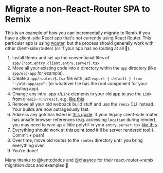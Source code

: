 # Migrate a non-React-Router SPA to Remix

This is an example of how you can incrementally migrate to Remix if you have a client-side React app that's not currently using React Router. This particular app is using [wouter](https://github.com/molefrog/wouter), but the process should generally work with other client-side routers (or if your app has no routing at all 😬).

1. Install Remix and set up the conventional files of `app/{root,entry.client,entry.server}.tsx`
2. Move all your existing code into a directory within the `app` directory (like `app/old-app` for example).
3. Create a `app/routes/$.tsx` file with just `export { default } from "~/old-app/app";` (or whatever file has the root component for your existing app).
4. Change any intra-app `a`/`Link` elements in your old app to use the `Link` from `@remix-run/react`, e.g. [like this](app/old-app/pages/page-2/index.js)
5. Remove all your old webpack build stuff and use the `remix` CLI instead. Your builds are now outrageously fast.
6. Address any gotchas listed in [this guide](https://remix.run/docs/en/v1/guides/migrating-react-router-app). If your legacy client-side router has unsafe browser references (e.g. accessing `location` during render), you may need to wire up a little polyfill in your `entry.server.tsx` [like this](./app/entry.server.tsx).
7. Everything should work at this point (_and_ it'll be server rendered too!!). Commit + push!
8. Over time, move old routes to the `routes` directory until you bring everything over.
9. You're done!

Many thanks to [@kentcdodds](https://github.com/kentcdodds) and [@chaance](https://github.com/chaance) for their react-router->remix migration docs and examples 🙏
